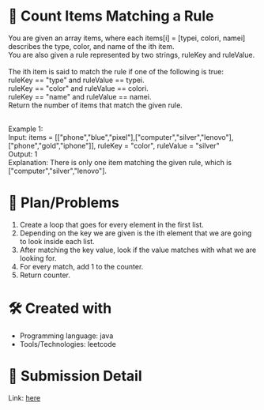 
# 💼 Count Items Matching a Rule<a name="about-project"></a>
You are given an array items, where each items[i] = [typei, colori, namei] describes the type, color, and name of the ith item. <br>
You are also given a rule represented by two strings, ruleKey and ruleValue.
<br><br>
The ith item is said to match the rule if one of the following is true:
<br>
ruleKey == "type" and ruleValue == typei. <br>
ruleKey == "color" and ruleValue == colori. <br>
ruleKey == "name" and ruleValue == namei. <br>
Return the number of items that match the given rule.
<br><br>

Example 1:
<br>
Input: items = [["phone","blue","pixel"],["computer","silver","lenovo"],["phone","gold","iphone"]], ruleKey = "color", ruleValue = "silver" <br>
Output: 1 <br>
Explanation: There is only one item matching the given rule, which is ["computer","silver","lenovo"].

# 📜 Plan/Problems
1. Create a loop that goes for every element in the first list.
2. Depending on the key we are given is the ith element that we are going to look inside each list.
3. After matching the key value, look if the value matches with what we are looking for.
4. For every match, add 1 to the counter.
5. Return counter.

# 🛠 Created with
- Programming language: java
- Tools/Technologies: leetcode

# 💎 Submission Detail
Link: [here](https://leetcode.com/submissions/detail/1125401708/)
